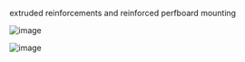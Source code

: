 extruded reinforcements and reinforced perfboard mounting


![image](https://github.com/morotonai/replac3d/assets/156618723/f0ea86df-7762-415d-843b-41d744dcdab0)

![image](https://github.com/morotonai/replac3d/assets/156618723/b9340a6f-2111-420e-9509-be7d51f1d858)
